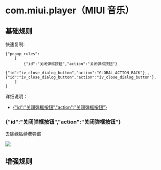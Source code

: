 # com.miui.player（MIUI 音乐）

## 基础规则

快速复制:
```
{"popup_rules":
    [
        {"id":"关闭弹框按钮","action":"关闭弹框按钮"}
        {"id":"iv_close_dialog_button","action":"GLOBAL_ACTION_BACK"},,{"id":"iv_close_dialog_button","action":"iv_close_dialog_button"},
    ]
}
```
详细说明：
- [{"id":"关闭弹框按钮","action":"关闭弹框按钮"}](#id关闭弹框按钮action关闭弹框按钮)

### {"id":"关闭弹框按钮","action":"关闭弹框按钮"}
去除绿钻续费弹窗

![](./assets/绿钻续费弹窗.jpg)

## 增强规则
